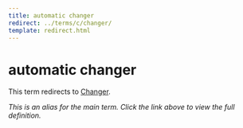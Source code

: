 ```yaml
---
title: automatic changer
redirect: ../terms/c/changer/
template: redirect.html
---
```


# automatic changer

This term redirects to [Changer](../terms/c/changer/).

*This is an alias for the main term. Click the link above to view the full definition.*

